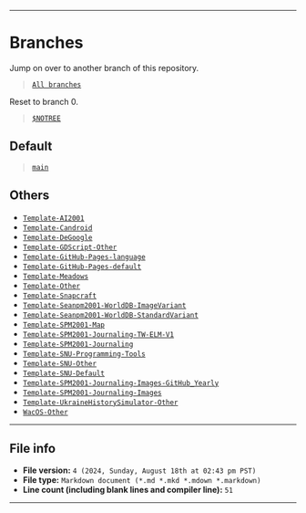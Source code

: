 
***

# Branches

Jump on over to another branch of this repository.

> [`All branches`](https://github.com/seanpm2001/Git-Template_V8/branches/)

Reset to branch 0.

> [`$NOTREE`](https://github.com/seanpm2001/Git-Template_V8/)

## Default

> [`main`](https://github.com/seanpm2001/Git-Template_V8/tree/main/)

## Others

- [`Template-AI2001`](https://github.com/seanpm2001/Git-Template_V8/tree/Template-AI2001/)
- [`Template-Candroid`](https://github.com/seanpm2001/Git-Template_V8/tree/Template-Candroid/)
- [`Template-DeGoogle`](https://github.com/seanpm2001/Git-Template_V8/tree/Template-DeGoogle/)
- [`Template-GDScript-Other`](https://github.com/seanpm2001/Git-Template_V8/tree/Template-GDScript-Other/)
- [`Template-GitHub-Pages-language`](https://github.com/seanpm2001/Git-Template_V8/tree/Template-GitHub-Pages-language/)
- [`Template-GitHub-Pages-default`](https://github.com/seanpm2001/Git-Template_V8/tree/Template-GitHub-Pages-default/)
- [`Template-Meadows`](https://github.com/seanpm2001/Git-Template_V8/tree/Template-Meadows/)
- [`Template-Other`](https://github.com/seanpm2001/Git-Template_V8/tree/Template-Other/)
- [`Template-Snapcraft`](https://github.com/seanpm2001/Git-Template_V8/tree/Template-Snapcraft/)
- [`Template-Seanpm2001-WorldDB-ImageVariant`](https://github.com/seanpm2001/Git-Template_V8/tree/Template-Seanpm2001-WorldDB-ImageVariant/)
- [`Template-Seanpm2001-WorldDB-StandardVariant`](https://github.com/seanpm2001/Git-Template_V8/tree/Template-Seanpm2001-WorldDB-StandardVariant/)
- [`Template-SPM2001-Map`](https://github.com/seanpm2001/Git-Template_V8/tree/Template-SPM2001-Map/)
- [`Template-SPM2001-Journaling-TW-ELM-V1`](https://github.com/seanpm2001/Git-Template_V8/tree/Template-SPM2001-Journaling-TW-ELM-V1/)
- [`Template-SPM2001-Journaling`](https://github.com/seanpm2001/Git-Template_V8/tree/Template-SPM2001-Journaling/)
- [`Template-SNU-Programming-Tools`](https://github.com/seanpm2001/Git-Template_V8/tree/Template-SNU-Programming-Tools/)
- [`Template-SNU-Other`](https://github.com/seanpm2001/Git-Template_V8/tree/Template-SNU-Other/)
- [`Template-SNU-Default`](https://github.com/seanpm2001/Git-Template_V8/tree/Template-SNU-Default/)
- [`Template-SPM2001-Journaling-Images-GitHub_Yearly`](https://github.com/seanpm2001/Git-Template_V8/tree/Template-SPM2001-Journaling-Images-GitHub_Yearly/)
- [`Template-SPM2001-Journaling-Images`](https://github.com/seanpm2001/Git-Template_V8/tree/Template-SPM2001-Journaling-Images/)
- [`Template-UkraineHistorySimulator-Other`](https://github.com/seanpm2001/Git-Template_V8/tree/Template-UkraineHistorySimulator-Other/)
- [`WacOS-Other`](https://github.com/seanpm2001/Git-Template_V8/tree/WacOS-Other/)

***

## File info

- **File version:** `4 (2024, Sunday, August 18th at 02:43 pm PST)`
- **File type:** `Markdown document (*.md *.mkd *.mdown *.markdown)`
- **Line count (including blank lines and compiler line):** `51`

***
